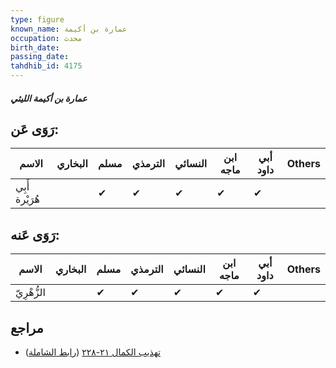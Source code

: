 ```yaml
---
type: figure
known_name: عمارة بن أكيمة
occupation: محدث
birth_date:
passing_date:
tahdhib_id: 4175
---
```

##### عمارة بن أكيمة الليثي

## رَوَى عَن:
| الاسم          | البخاري | مسلم | الترمذي | النسائي | ابن ماجه | أبي داود | Others |
| -------------- | ------- | ---- | ------- | ------- | -------- | -------- | ------ |
| أَبِي هُرَيْرة |         | ✔    | ✔       | ✔       | ✔        | ✔        |        |
## رَوَى عَنه:
| الاسم       | البخاري | مسلم | الترمذي | النسائي | ابن ماجه | أبي داود | Others |
| ----------- | ------- | ---- | ------- | ------- | -------- | -------- | ------ |
| الزُّهْرِيّ |         | ✔    | ✔       | ✔       | ✔        | ✔        |        |
## مراجع
- [تهذيب الكمال ٢١-٢٢٨](obsidian://open?vault=Tahdhib-al-Kamal&file=Figures/٤١٧٥-عمارة%20بن%20أكيمة%20الليثي) ([رابط الشاملة](https://shamela.ws/book/3722/10875))